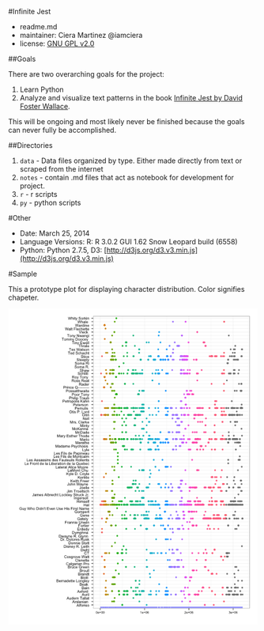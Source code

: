 #Infinite Jest

- readme.md
- maintainer: Ciera Martinez @iamciera
- license: [GNU GPL v2.0](http://choosealicense.com/licenses/gpl-2.0/)

##Goals

There are two overarching goals for the project:

1. Learn Python
2. Analyze and visualize text patterns in the book [Infinite Jest by David Foster Wallace](http://en.wikipedia.org/wiki/Infinite_Jest). 

This will be ongoing and most likely never be finished because the goals can never fully be accomplished.

##Directories

1. `data` - Data files organized by type.  Either made directly from text or scraped from the internet
2. `notes` - contain .md files that act as notebook for development for project. 
3. `r` - r scripts
4. `py` - python scripts

#Other

- Date: March 25, 2014
- Language Versions: R: R 3.0.2 GUI 1.62 Snow Leopard build (6558)
- Python: Python 2.7.5, D3: [http://d3js.org/d3.v3.min.js](http://d3js.org/d3.v3.min.js)

#Sample

This a prototype plot for displaying character distribution. Color signifies chapeter.

![plot](./r/Rplot01.png)

